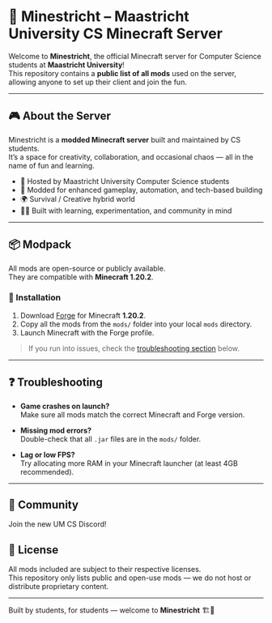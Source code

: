 # 🧱 Minestricht – Maastricht University CS Minecraft Server

Welcome to **Minestricht**, the official Minecraft server for Computer Science students at **Maastricht University**!  
This repository contains a **public list of all mods** used on the server, allowing anyone to set up their client and join the fun.

---

## 🎮 About the Server

Minestricht is a **modded Minecraft server** built and maintained by CS students.  
It’s a space for creativity, collaboration, and occasional chaos — all in the name of fun and learning.

- 🏫 Hosted by Maastricht University Computer Science students  
- 🧩 Modded for enhanced gameplay, automation, and tech-based building  
- 🌍 Survival / Creative hybrid world  
- 🧑‍💻 Built with learning, experimentation, and community in mind  

---

## 📦 Modpack

All mods are open-source or publicly available.  
They are compatible with **Minecraft 1.20.2**.

### 🔧 Installation

1. Download [Forge](https://files.minecraftforge.net/net/minecraftforge/forge/index_1.20.2.html) for Minecraft **1.20.2**.
2. Copy all the mods from the `mods/` folder into your local `mods` directory.
3. Launch Minecraft with the Forge profile.

> If you run into issues, check the [troubleshooting section](#-troubleshooting) below.

---


## ❓ Troubleshooting

- **Game crashes on launch?**  
  Make sure all mods match the correct Minecraft and Forge version.

- **Missing mod errors?**  
  Double-check that all `.jar` files are in the `mods/` folder.

- **Lag or low FPS?**  
  Try allocating more RAM in your Minecraft launcher (at least 4GB recommended).

---

## 🤝 Community

Join the new UM CS Discord!

## 📜 License

All mods included are subject to their respective licenses.  
This repository only lists public and open-use mods — we do not host or distribute proprietary content.

---

Built by students, for students — welcome to **Minestricht** 🏗️🌌
